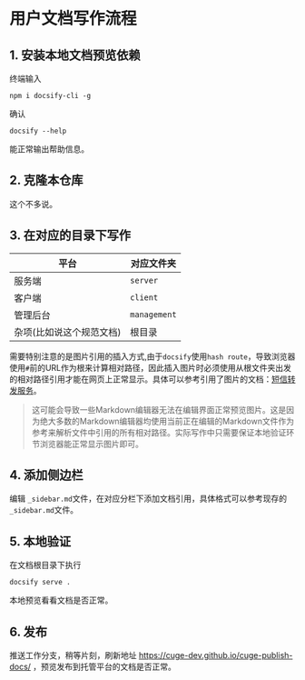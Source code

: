# 用户文档写作流程

## 1. 安装本地文档预览依赖

终端输入

```shell
npm i docsify-cli -g
```

确认

```shell
docsify --help
```

能正常输出帮助信息。

## 2. 克隆本仓库

这个不多说。

## 3. 在对应的目录下写作

| 平台                     | 对应文件夹   |
| ------------------------ | ------------ |
| 服务端                   | `server`     |
| 客户端                   | `client`     |
| 管理后台                 | `management` |
| 杂项(比如说这个规范文档) | 根目录       |

需要特别注意的是图片引用的插入方式,由于`docsify`使用`hash route`，导致浏览器使用`#`前的URL作为根来计算相对路径，因此插入图片时必须使用从根文件夹出发的相对路径引用才能在网页上正常显示。具体可以参考引用了图片的文档：[短信转发服务](./server/messenger.md)。

> 这可能会导致一些Markdown编辑器无法在编辑界面正常预览图片。这是因为绝大多数的Markdown编辑器均使用当前正在编辑的Markdown文件作为参考来解析文件中引用的所有相对路径。实际写作中只需要保证本地验证环节浏览器能正常显示图片即可。

## 4. 添加侧边栏

编辑 `_sidebar.md`文件，在对应分栏下添加文档引用，具体格式可以参考现存的`_sidebar.md`文件。

## 5. 本地验证

在文档根目录下执行

```shell
docsify serve .
```

本地预览看看文档是否正常。

## 6. 发布

推送工作分支，稍等片刻，刷新地址 https://cuge-dev.github.io/cuge-publish-docs/ ，预览发布到托管平台的文档是否正常。